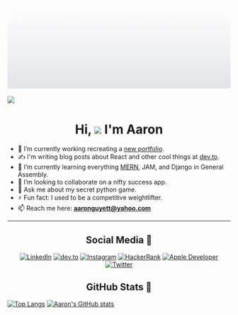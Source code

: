 <!--
Hi! Thanks for checking out my source code! 😄

**guyett92/guyett92** is a ✨ _special_ ✨ repository because its `README.md` (this file) appears on your GitHub profile.
* 🤔 I’m looking for help with 
* 😄 Pronouns: ...
-->

<!-- Portfolio Link -->
[7]: https://aarondguyett.com

<!-- Icons -->
[1.1]: https://cdn1.iconfinder.com/data/icons/social-media-rounded-corners/512/Rounded_Linkedin2_svg-64.png (linkedin icon)
[2.1]: https://cdn3.iconfinder.com/data/icons/logos-and-brands-adobe/512/84_Dev-64.png (dev.to icon)
[3.1]: https://cdn4.iconfinder.com/data/icons/picons-social/57/38-instagram-2-64.png (instagram icon)
[4.1]: https://cdn4.iconfinder.com/data/icons/logos-and-brands-1/512/160_Hackerrank_logo_logos-64.png (hackerrank icon)
[5.1]: https://cdn3.iconfinder.com/data/icons/picons-social/57/16-apple-64.png (apple developer icon)
[6.1]: https://cdn4.iconfinder.com/data/icons/ionicons/512/icon-social-twitter-64.png (twitter icon)

<!-- Social Media -->
[1]: https://linkedin.com/in/aarondguyett
[2]: https://dev.to/guyett92
[3]: https://instagram.com/aarong_aesthetics
[4]: https://www.hackerrank.com/aaronguyett
[5]: https://apps.apple.com/us/developer/aaron-guyett/id1503146319
[6]: https://twitter.com/GuyettAaron

<p align="center"><a target="_blank" href="https://aarondguyett.com"><img src="https://github.com/guyett92/guyett92/blob/master/Aaron%20Guyett%20SE.gif" alt="Aaron's Banner"></a></p>   

![](https://komarev.com/ghpvc/?username=guyett92&color=bf5fff)
<h1 align="center">Hi, <img src="https://raw.githubusercontent.com/MartinHeinz/MartinHeinz/master/wave.gif" width="30px"> I'm Aaron</h1>

* 🔭 I’m currently working recreating a [new portfolio](https://aarondguyett.com).
* ✍️ I'm writing blog posts about React and other cool things at [dev.to](https://dev.to/guyett92).
* 🌱 I’m currently learning everything [MERN](https://scsrly.herokuapp.com), JAM, and Django in General Assembly.
* 👯 I’m looking to collaborate on a nifty success app.
* 💬 Ask me about my secret python game.
* ⚡ Fun fact: I used to be a competitive weightlifter.
* 📫 Reach me here: **aaronguyett@yahoo.com**
---
<h2 align="center">Social Media 📱</h2>
<p align="center">
  <a target="_blank" href="https://linkedin.com/in/aarondguyett"><img src="https://cdn1.iconfinder.com/data/icons/social-media-rounded-corners/512/Rounded_Linkedin2_svg-64.png" alt="LinkedIn"></a>
  <a target="_blank" href="https://dev.to/guyett92"><img src="https://cdn3.iconfinder.com/data/icons/logos-and-brands-adobe/512/84_Dev-64.png" alt="dev.to"></a>
  <a target="_blank" href="https://instagram.com/aarong_aesthetics"><img src="https://cdn4.iconfinder.com/data/icons/picons-social/57/38-instagram-2-64.png" alt="Instagram"></a>
  <a target="_blank" href="https://www.hackerrank.com/aaronguyett"><img src="https://cdn4.iconfinder.com/data/icons/logos-and-brands-1/512/160_Hackerrank_logo_logos-64.png" alt="HackerRank"></a>
  <a target="_blank" href="https://apps.apple.com/us/developer/aaron-guyett/id1503146319"><img src="https://cdn3.iconfinder.com/data/icons/picons-social/57/16-apple-64.png" alt="Apple Developer"></a>
  <a target="_blank" href="https://twitter.com/GuyettAaron"><img src="https://cdn4.iconfinder.com/data/icons/ionicons/512/icon-social-twitter-64.png" alt="Twitter"></a>
</p>

<h2 align="center">GitHub Stats 🧮</h2>

[![Top Langs](https://github-readme-stats.vercel.app/api/top-langs/?username=guyett92&show_icons=true&theme=cobalt)](https://github.com/anuraghazra/github-readme-stats) [![Aaron's GitHub stats](https://github-readme-stats.vercel.app/api?username=guyett92&show_icons=true&theme=cobalt)](https://github.com/anuraghazra/github-readme-stats)

